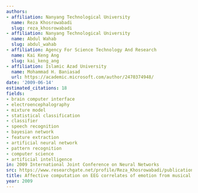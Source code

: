 ```yaml
---
authors:
- affiliation: Nanyang Technological University
  name: Reza Khosrowabadi
  slug: reza_khosrowabadi
- affiliation: Nanyang Technological University
  name: Abdul Wahab
  slug: abdul_wahab
- affiliation: Agency For Science Technology And Research
  name: Kai Keng Ang
  slug: kai_keng_ang
- affiliation: Islamic Azad University
  name: Mohammad H. Baniasad
  url: https://academic.microsoft.com/author/2470374948/
date: '2009-06-14'
estimated_citations: 18
fields:
- brain computer interface
- electroencephalography
- mixture model
- statistical classification
- classifier
- speech recognition
- bayesian network
- feature extraction
- artificial neural network
- pattern recognition
- computer science
- artificial intelligence
in: 2009 International Joint Conference on Neural Networks
src: https://www.researchgate.net/profile/Reza_Khosrowabadi/publication/234116781_Affective_computation_on_EEG_correlates_of_emotion_from_musical_and_vocal_stimuli_rev/links/02bfe50f55e61138eb000000.pdf
title: Affective computation on EEG correlates of emotion from musical and vocal stimuli
year: 2009
---
```

